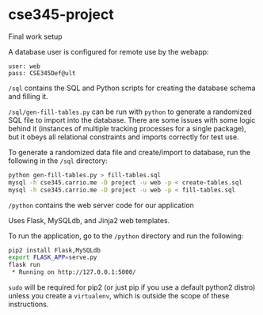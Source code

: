 # cse345-project

Final work setup

A database user is configured for remote use by the webapp:

```
user: web
pass: CSE345Def@ult
```

`/sql` contains the SQL and Python scripts for creating the database schema and filling it.

`/sql/gen-fill-tables.py` can be run with `python` to generate a randomized SQL file to import into the database. There are some issues with some logic behind it (instances of multiple tracking processes for a single package), but it obeys all relational constraints and imports correctly for test use. 

To generate a randomized data file and create/import to database, run the following in the `/sql` directory:

```bash
python gen-fill-tables.py > fill-tables.sql
mysql -h cse345.carrio.me -D project -u web -p < create-tables.sql
mysql -h cse345.carrio.me -D project -u web -p < fill-tables.sql
```

`/python` contains the web server code for our application

Uses Flask, MySQLdb, and Jinja2 web templates. 

To run the application, go to the `/python` directory and run the following: 

```bash
pip2 install Flask,MySQLdb
export FLASK_APP=serve.py
flask run
 * Running on http://127.0.0.1:5000/
```

`sudo` will be required for pip2 (or just pip if you use a default python2 distro) unless you create a `virtualenv`, which is outside the scope of these instructions. 
